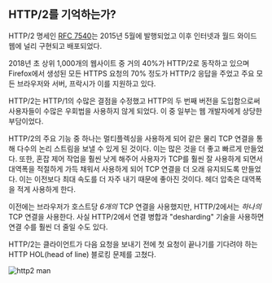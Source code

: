<!--
## Remember HTTP/2?

The HTTP/2 specification [RFC 7540](https://httpwg.org/specs/rfc7540.html) was
published in May 2015 and the protocol has since then been implemented and
deployed widely across the Internet and the World Wide Web.

In early 2018, almost 40% of the top-1000 web sites run HTTP/2, around 70% of
all HTTPS requests Firefox issues get HTTP/2 responses back and all major
browsers, servers and proxies support it.

HTTP/2 addresses a whole slew of shortcomings in HTTP/1 and with the
introduction of the second version of HTTP users can stop using a bunch of
work-arounds. Some of which are pretty burdensome on web developers.

One of the primary features of HTTP/2 is that it makes use of multiplexing, so
that many logical streams are sent over the same physical TCP connection. This
makes a lot of things better and faster. It makes congestion control work much
better, it lets users use TCP much better and thus properly saturate the
bandwidth, makes the TCP connections more long-lived - which is good so that
they get up to full speed more frequently than before. Header compression
makes it use less bandwidth.

With HTTP/2, browsers typically use *one* TCP connection to each host instead
of the previous *six*. In fact, connection coalescing and "desharding"
techniques used with HTTP/2 may actually even reduce the number of connections
much more than so.

HTTP/2 fixed the HTTP head of line blocking problem, where clients had to wait
for the first request in line to finish before the next one could go out.

![http2 man](../images/h2-man.jpg)
-->

## HTTP/2를 기억하는가?

HTTP/2 명세인 [RFC 7540](https://httpwg.org/specs/rfc7540.html)는
2015년 5월에 발행되었고 이후 인터넷과 월드 와이드 웹에 널리 구현되고 배포되었다.

2018년 초 상위 1,000개의 웹사이트 중 거의 40%가 HTTP/2로 동작하고 있으며 Firefox에서 생성된
모든 HTTPS 요청의 70% 정도가 HTTP/2 응답을 주었고
주요 모든 브라우저와 서버, 프락시가 이를 지원하고 있다.

HTTP/2는 HTTP/1의 수많은 결점을 수정했고 HTTP의 두 번째 버전을 도입함으로써
사용자들이 수많은 우회법을 사용하지 않게 되었다. 이 중 일부는 웹 개발자에게 상당한 부담이었다.

HTTP/2의 주요 기능 중 하나는 멀티플렉싱을 사용하게 되어 같은 물리 TCP 연결을 통해
다수의 논리 스트림을 보낼 수 있게 된 것이다. 이는 많은 것을 더 좋고 빠르게 만들었다.
또한, 혼잡 제어 작업을 훨씬 낫게 해주어 사용자가 TCP를 훨씬 잘 사용하게 되면서 대역폭을
적절하게 가득 채워서 사용하게 되어 TCP 연결을 더 오래 유지되도록 만들었다. 이는 이전보다
최대 속도를 더 자주 내기 때문에 좋아진 것이다. 헤더 압축은 대역폭을 적게 사용하게 한다.

이전에는 브라우저가 호스트당 *6개의* TCP 연결을 사용했지만, HTTP/2에서는 *하나의* TCP 연결을
사용한다. 사실 HTTP/2에서 연결 병합과 "desharding" 기술을 사용하면
연결 수를 훨씬 더 줄일 수도 있다.

HTTP/2는 클라이언트가 다음 요청을 보내기 전에 첫 요청이 끝나기를 기다려야 하는
HTTP HOL(head of line) 블로킹 문제를 고쳤다.

![http2 man](../images/h2-man.jpg)
